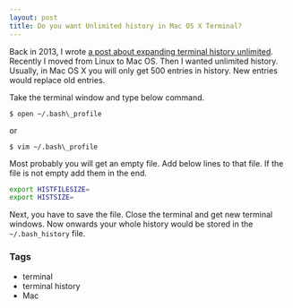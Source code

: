 ```yaml
---
layout: post
title: Do you want Unlimited history in Mac OS X Terminal?
---
```


Back in 2013, I wrote [a post about expanding terminal history unlimited](http://www.dedunu.info/2013/06/do-you-want-unlimited-history-in-linux.html). Recently I moved from Linux to Mac OS. Then I wanted unlimited history. Usually, in Mac OS X you will only get 500 entries in history. New entries would replace old entries.

Take the terminal window and type below command.

```console
$ open ~/.bash\_profile
```

or 

```
$ vim ~/.bash\_profile
```

Most probably you will get an empty file. Add below lines to that file. If the file is not empty add them in the end.

```bash
export HISTFILESIZE=
export HISTSIZE=
```

Next, you have to save the file. Close the terminal and get new terminal windows. Now onwards your whole history would be stored in the `~/.bash_history` file.

### Tags

- terminal
- terminal history
- Mac